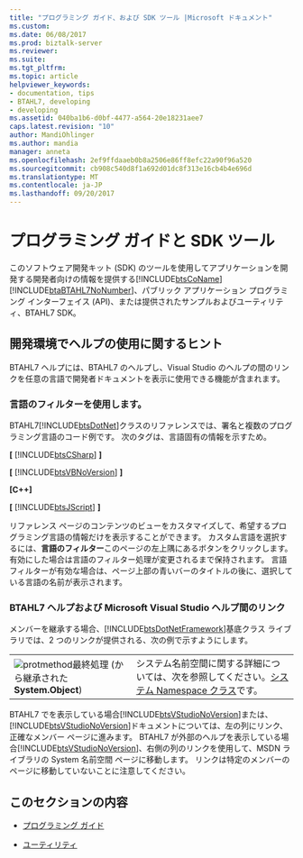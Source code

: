 ```yaml
---
title: "プログラミング ガイド、および SDK ツール |Microsoft ドキュメント"
ms.custom: 
ms.date: 06/08/2017
ms.prod: biztalk-server
ms.reviewer: 
ms.suite: 
ms.tgt_pltfrm: 
ms.topic: article
helpviewer_keywords:
- documentation, tips
- BTAHL7, developing
- developing
ms.assetid: 040ba1b6-d0bf-4477-a564-20e18231aee7
caps.latest.revision: "10"
author: MandiOhlinger
ms.author: mandia
manager: anneta
ms.openlocfilehash: 2ef9ffdaaeb0b8a2506e86ff8efc22a90f96a520
ms.sourcegitcommit: cb908c540d8f1a692d01dc8f313e16cb4b4e696d
ms.translationtype: MT
ms.contentlocale: ja-JP
ms.lasthandoff: 09/20/2017
---
```

# <a name="programming-guide-and-sdk-tools"></a>プログラミング ガイドと SDK ツール
このソフトウェア開発キット (SDK) のツールを使用してアプリケーションを開発する開発者向けの情報を提供する[!INCLUDE[btsCoName](../../includes/btsconame-md.md)] [!INCLUDE[btaBTAHL7NoNumber](../../includes/btabtahl7nonumber-md.md)]、パブリック アプリケーション プログラミング インターフェイス (API)、または提供されたサンプルおよびユーティリティ、BTAHL7 SDK。  
  
## <a name="tips-for-using-help-in-a-developer-environment"></a>開発環境でヘルプの使用に関するヒント  
 BTAHL7 ヘルプには、BTAHL7 のヘルプし、Visual Studio のヘルプの間のリンクを任意の言語で開発者ドキュメントを表示に使用できる機能が含まれます。  
  
### <a name="using-language-filtering"></a>言語のフィルターを使用します。  
 BTAHL7[!INCLUDE[btsDotNet](../../includes/btsdotnet-md.md)]クラスのリファレンスでは、署名と複数のプログラミング言語のコード例です。 次のタグは、言語固有の情報を示すため。  
  
 **[** [!INCLUDE[btsCSharp](../../includes/btscsharp-md.md)] **]**  
  
 **[** [!INCLUDE[btsVBNoVersion](../../includes/btsvbnoversion-md.md)] **]**  
  
 **[C++]**  
  
 **[** [!INCLUDE[btsJScript](../../includes/btsjscript-md.md)] **]**  
  
 リファレンス ページのコンテンツのビューをカスタマイズして、希望するプログラミング言語の情報だけを表示することができます。 カスタム言語を選択するには、**言語のフィルター**このページの左上隅にあるボタンをクリックします。 有効にした場合は言語のフィルター処理が変更されるまで保持されます。 言語フィルターが有効な場合は、ページ上部の青いバーのタイトルの後に、選択している言語の名前が表示されます。  
  
### <a name="linking-between-btahl7-help-and-microsoft-visual-studio-help"></a>BTAHL7 ヘルプおよび Microsoft Visual Studio ヘルプ間のリンク  
 メンバーを継承する場合、[!INCLUDE[btsDotNetFramework](../../includes/btsdotnetframework-md.md)]基底クラス ライブラリでは、2 つのリンクが提供される、次の例で示すようにします。  
  
|||  
|-|-|  
|![](../../adapters-and-accelerators/accelerator-hl7/media/protmethod.gif "protmethod")最終処理 (から継承された**System.Object**)|システム名前空間に関する詳細については、次を参照してください。[システム Namespace クラス](https://msdn.microsoft.com/library/system(v=vs.110).aspx)です。|  
  
 BTAHL7 でを表示している場合[!INCLUDE[btsVStudioNoVersion](../../includes/btsvstudionoversion-md.md)]または、[!INCLUDE[btsVStudioNoVersion](../../includes/btsvstudionoversion-md.md)]ドキュメントについては、左の列にリンク、正確なメンバー ページに進みます。 BTAHL7 が外部のヘルプを表示している場合[!INCLUDE[btsVStudioNoVersion](../../includes/btsvstudionoversion-md.md)]、右側の列のリンクを使用して、MSDN ライブラリの System 名前空間 ページに移動します。 リンクは特定のメンバーのページに移動していないことに注意してください。  
  
## <a name="in-this-section"></a>このセクションの内容  
  
-   [プログラミング ガイド](../../adapters-and-accelerators/accelerator-hl7/programming-guide1.md)  
  
-   [ユーティリティ](../../adapters-and-accelerators/accelerator-hl7/utilities2.md)